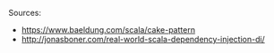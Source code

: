 Sources:
- https://www.baeldung.com/scala/cake-pattern
- http://jonasboner.com/real-world-scala-dependency-injection-di/